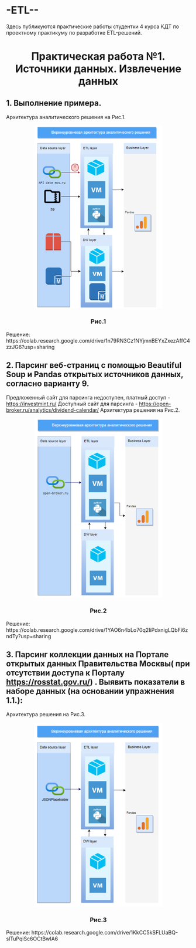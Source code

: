 # -ETL--
Здесь публикуются практические работы студентки 4 курса КДТ по проектному практикуму по разработке ETL-решений. 
<h1 align="center">Практическая работа №1. Источники данных. Извлечение данных</h1>


## 1. Выполнение примера.
   
Архитектура аналитического решения на Рис.1.
<p align="center">
<img  src="https://github.com/Drobilk/-ETL--/blob/main/%D0%9F%D1%80%D0%B0%D0%BA%D1%82%D0%B8%D0%BA%D0%B0%201/%D0%A1%D0%BD%D0%B8%D0%BC%D0%BE%D0%BA%20%D1%8D%D0%BA%D1%80%D0%B0%D0%BD%D0%B0%202024-02-17%20150256.png"  width="350" alt="Calculate-BMI-and-risk-category"/>
</p>
<h3 align="center">Рис.1</h3>
Решение:
https://colab.research.google.com/drive/1n79RN3Cz1NYjmnBEYxZxezAffC4zzJG6?usp=sharing

## 2.  Парсинг веб-страниц с помощью Beautiful Soup и Pandas открытых источников данных, согласно варианту 9.

Предложенный сайт для парсинга недоступен, платный доступ - https://investmint.ru/
Доступный сайт для парсинга - https://open-broker.ru/analytics/dividend-calendar/
Архитектура решения на Рис.2.
<p align="center">
<img  src="https://github.com/Drobilk/-ETL--/blob/main/%D0%9F%D1%80%D0%B0%D0%BA%D1%82%D0%B8%D0%BA%D0%B0%201/%D0%A1%D0%BD%D0%B8%D0%BC%D0%BE%D0%BA%20%D1%8D%D0%BA%D1%80%D0%B0%D0%BD%D0%B0%202024-02-17%20150413.png"  width="350" alt="Calculate-BMI-and-risk-category"/>
</p>
<h3 align="center">Рис.2</h3>
Решение:
https://colab.research.google.com/drive/1YAO6n4bLo70q2IiPdxnigLQbFi6zndTy?usp=sharing

## 3. Парсинг коллекции данных на Портале открытых данных Правительства Москвы( при отсутствии доступа к Порталу https://rosstat.gov.ru/) . Выявить показатели в наборе данных (на основании упражнения 1.1.):

Архитектура решения на Рис.3.
<p align="center">
<img  src="https://github.com/Drobilk/-ETL--/blob/main/%D0%A1%D0%BD%D0%B8%D0%BC%D0%BE%D0%BA%20%D1%8D%D0%BA%D1%80%D0%B0%D0%BD%D0%B0%202024-02-17%20150610.png"  width="350" alt="Calculate-BMI-and-risk-category"/>
</p>
<h3 align="center">Рис.3</h3>
Решение:
https://colab.research.google.com/drive/1KkCC5kSFLUaBQ-slTuPqiSc6OCtBwIA6
